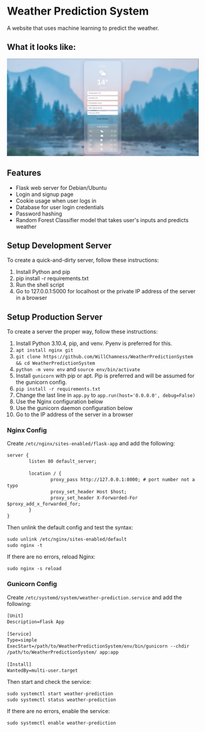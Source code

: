 # Weather Prediction System
A website that uses machine learning to predict the weather.

## What it looks like:
![prediction example](./.github/Pasted.png?raw=true)

## Features
- Flask web server for Debian/Ubuntu
- Login and signup page
- Cookie usage when user logs in
- Database for user login credentials
- Password hashing
- Random Forest Classifier model that takes user's inputs and predicts weather

## Setup Development Server
To create a quick-and-dirty server, follow these instructions:
1. Install Python and pip
4. pip install -r requirements.txt
5. Run the shell script
6. Go to 127.0.0.1:5000 for localhost or the private IP address of the server in a browser

## Setup Production Server
To create a server the proper way, follow these instructions:
1. Install Python 3.10.4, pip, and venv. Pyenv is preferred for this.
2. `apt install nginx git`
3. `git clone https://github.com/WillChamness/WeatherPredictionSystem && cd WeatherPredictionSystem`
4. `python -m venv env` and `source env/bin/activate`
5. Install `gunicorn` with pip or apt. Pip is preferred and will be assumed for the gunicorn config.
6. `pip install -r requirements.txt`
7. Change the last line in `app.py` to `app.run(host='0.0.0.0', debug=False)`
8. Use the Nginx configuration below
9. Use the gunicorn daemon configuration below
10. Go to the IP address of the server in a browser


### Nginx Config
Create `/etc/nginx/sites-enabled/flask-app` and add the following:
```
server {
        listen 80 default_server;

        location / {
                proxy_pass http://127.0.0.1:8000; # port number not a typo
                proxy_set_header Host $host;
                proxy_set_header X-Forwarded-For $proxy_add_x_forwarded_for;
        }
}
```
Then unlink the default config and test the syntax:
```
sudo unlink /etc/nginx/sites-enabled/default
sudo nginx -t
```
If there are no errors, reload Nginx: 
```
sudo nginx -s reload
```

### Gunicorn Config
Create `/etc/systemd/system/weather-prediction.service` and add the following:
```
[Unit]
Description=Flask App

[Service]
Type=simple
ExecStart=/path/to/WeatherPredictionSystem/env/bin/gunicorn --chdir /path/to/WeatherPredictionSystem/ app:app

[Install]
WantedBy=multi-user.target
```

Then start and check the service:
```
sudo systemctl start weather-prediction
sudo systemctl status weather-prediction
```

If there are no errors, enable the service:
```
sudo systemctl enable weather-prediction
```
